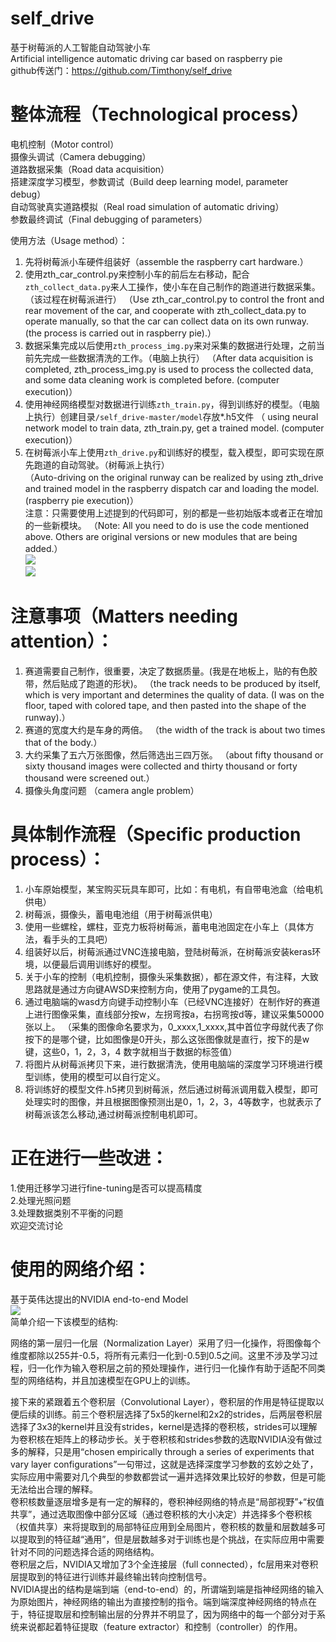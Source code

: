 # self_drive
基于树莓派的人工智能自动驾驶小车    
Artificial intelligence automatic driving car based on raspberry pie    
github传送门：https://github.com/Timthony/self_drive
# 整体流程（Technological process）    
电机控制（Motor control）    
摄像头调试（Camera debugging）    
道路数据采集（Road data acquisition）    
搭建深度学习模型，参数调试（Build deep learning model, parameter debug）    
自动驾驶真实道路模拟（Real road simulation of automatic driving）    
参数最终调试（Final debugging of parameters）    

使用方法（Usage method）：    
1. 先将树莓派小车硬件组装好（assemble the raspberry cart hardware.）    
2. 使用zth_car_control.py来控制小车的前后左右移动，配合`zth_collect_data.py`来人工操作，使小车在自己制作的跑道进行数据采集。（该过程在树莓派进行）
（Use zth_car_control.py to control the front and rear movement of the car, and cooperate with zth_collect_data.py to operate manually, so that the car can collect data on its own runway. (the process is carried out in raspberry pie).）    
3. 数据采集完成以后使用`zth_process_img.py`来对采集的数据进行处理，之前当前先完成一些数据清洗的工作。（电脑上执行）
（After data acquisition is completed, zth_process_img.py is used to process the collected data, and some data cleaning work is completed before. (computer execution)）    
4. 使用神经网络模型对数据进行训练`zth_train.py`，得到训练好的模型。（电脑上执行）创建目录`/self_drive-master/model`存放*.h5文件
（ using neural network model to train data, zth_train.py, get a trained model. (computer execution)）    
5. 在树莓派小车上使用`zth_drive.py`和训练好的模型，载入模型，即可实现在原先跑道的自动驾驶。（树莓派上执行）    
（Auto-driving on the original runway can be realized by using zth_drive and trained model in the raspberry dispatch car and loading the model. (raspberry pie execution)）    
注意：只需要使用上述提到的代码即可，别的都是一些初始版本或者正在增加的一些新模块。 
（Note: All you need to do is use the code mentioned above. Others are original versions or new modules that are being added.）    
![](https://ws3.sinaimg.cn/large/006tNbRwly1fw2xwxarf2j30u0140tbg.jpg)    
![](https://ws4.sinaimg.cn/large/006tNbRwly1fx7tmmq5jjj30u00hgq6z.jpg)    

# 注意事项（Matters needing attention）：    
1. 赛道需要自己制作，很重要，决定了数据质量。(我是在地板上，贴的有色胶带，然后贴成了跑道的形状)。
（the track needs to be produced by itself, which is very important and determines the quality of data. (I was on the floor, taped with colored tape, and then pasted into the shape of the runway).）    
2. 赛道的宽度大约是车身的两倍。
（the width of the track is about two times that of the body.）    
3. 大约采集了五六万张图像，然后筛选出三四万张。
（about fifty thousand or sixty thousand images were collected and thirty thousand or forty thousand were screened out.）    
4. 摄像头角度问题
（camera angle problem）    
# 具体制作流程（Specific production process）： 
1. 小车原始模型，某宝购买玩具车即可，比如：有电机，有自带电池盒（给电机供电）
2. 树莓派，摄像头，蓄电电池组（用于树莓派供电）
3. 使用一些螺栓，螺柱，亚克力板将树莓派，蓄电电池固定在小车上（具体方法，看手头的工具吧）
4. 组装好以后，树莓派通过VNC连接电脑，登陆树莓派，在树莓派安装keras环境，以便最后调用训练好的模型。
5. 关于小车的控制（电机控制，摄像头采集数据），都在源文件，有注释，大致思路就是通过方向键AWSD来控制方向，使用了pygame的工具包。
6. 通过电脑端的wasd方向键手动控制小车（已经VNC连接好）在制作好的赛道上进行图像采集，直线部分按w，左拐弯按a，右拐弯按d等，建议采集50000张以上。
（采集的图像命名要求为，0_xxxx,1_xxxx,其中首位字母就代表了你按下的是哪个键，比如图像是0开头，那么这张图像就是直行，按下的是w键，这些0，1，2，3，4 数字就相当于数据的标签值）
7. 将图片从树莓派拷贝下来，进行数据清洗，使用电脑端的深度学习环境进行模型训练，使用的模型可以自行定义。
8. 将训练好的模型文件.h5拷贝到树莓派，然后通过树莓派调用载入模型，即可处理实时的图像，并且根据图像预测出是0，1，2，3，4等数字，也就表示了树莓派该怎么移动,通过树莓派控制电机即可。


# 正在进行一些改进：    
1.使用迁移学习进行fine-tuning是否可以提高精度    
2.处理光照问题    
3.处理数据类别不平衡的问题    
欢迎交流讨论    


# 使用的网络介绍：    
基于英伟达提出的NVIDIA end-to-end Model    
![](https://ws2.sinaimg.cn/large/006tNc79ly1fyyxtou4l7j30iu0pjwin.jpg)    
简单介绍一下该模型的结构:    

网络的第一层归一化层（Normalization Layer）采用了归一化操作，将图像每个维度都除以255并-0.5，将所有元素归一化到-0.5到0.5之间。这里不涉及学习过程，归一化作为输入卷积层之前的预处理操作，进行归一化操作有助于适配不同类型的网络结构，并且加速模型在GPU上的训练。    

接下来的紧跟着五个卷积层（Convolutional Layer），卷积层的作用是特征提取以便后续的训练。前三个卷积层选择了5x5的kernel和2x2的strides，后两层卷积层选择了3x3的kernel并且没有strides，kernel是选择的卷积核，strides可以理解为卷积核在矩阵上的移动步长。关于卷积核和strides参数的选取NVIDIA没有做过多的解释，只是用“chosen empirically through a series of experiments that vary layer configurations”一句带过，这就是选择深度学习参数的玄妙之处了，实际应用中需要对几个典型的参数都尝试一遍并选择效果比较好的参数，但是可能无法给出合理的解释。     
卷积核数量逐层增多是有一定的解释的，卷积神经网络的特点是“局部视野”+“权值共享”，通过选取图像中部分区域（通过卷积核的大小决定）并选择多个卷积核（权值共享）来将提取到的局部特征应用到全局图片，卷积核的数量和层数越多可以提取到的特征越“通用”，但是层数越多对于训练也是个挑战，在实际应用中需要针对不同的问题选择合适的网络结构。    
卷积层之后，NVIDIA又增加了3个全连接层（full connected），fc层用来对卷积层提取到的特征进行训练并最终输出转向控制信号。    
NVIDIA提出的结构是端到端（end-to-end）的，所谓端到端是指神经网络的输入为原始图片，神经网络的输出为直接控制的指令。端到端深度神经网络的特点在于，特征提取层和控制输出层的分界并不明显了，因为网络中的每一个部分对于系统来说都起着特征提取（feature extractor）和控制（controller）的作用。    

